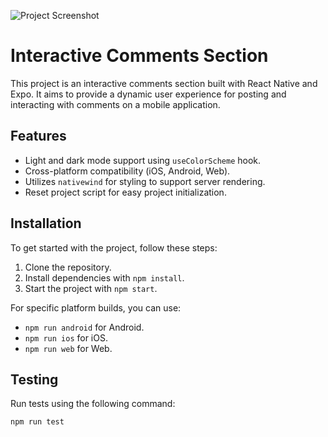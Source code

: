 ![Project Screenshot](assets/Mobile.png)

# Interactive Comments Section

This project is an interactive comments section built with React Native and Expo. It aims to provide a dynamic user experience for posting and interacting with comments on a mobile application.

## Features

- Light and dark mode support using `useColorScheme` hook.
- Cross-platform compatibility (iOS, Android, Web).
- Utilizes `nativewind` for styling to support server rendering.
- Reset project script for easy project initialization.

## Installation

To get started with the project, follow these steps:

1. Clone the repository.
2. Install dependencies with `npm install`.
3. Start the project with `npm start`.

For specific platform builds, you can use:

- `npm run android` for Android.
- `npm run ios` for iOS.
- `npm run web` for Web.

## Testing

Run tests using the following command:

```sh
npm run test
```
